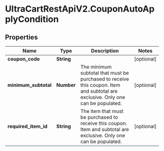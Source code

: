 # UltraCartRestApiV2.CouponAutoApplyCondition

## Properties
Name | Type | Description | Notes
------------ | ------------- | ------------- | -------------
**coupon_code** | **String** |  | [optional] 
**minimum_subtotal** | **Number** | The minimum subtotal that must be purchased to receive this coupon. Item and subtotal are exclusive.  Only one can be populated. | [optional] 
**required_item_id** | **String** | The item that must be purchased to receive this coupon. Item and subtotal are exclusive.  Only one can be populated. | [optional] 


